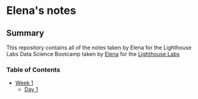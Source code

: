# Elena's notes
## Summary
This repository contains all of the notes taken by Elena for the Lighthouse Labs Data Science Bootcamp taken by [Elena](https://github.com/ElenaBurbyga) for the [Lighthouse Labs](https://www.lighthouselabs.ca/)

### Table of Contents
* [Week 1](/Week_1)
   * [Day 1](/Week_1/Day_1)